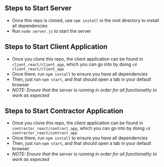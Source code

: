 ## Steps to Start Server
- Once this repo is cloned, use `npm install` in the root directory to install all dependencies
- Run `node server.js` to start the server

## Steps to Start Client Application
- Once you clone this repo, the client application can be found in `client_react/client_app`, which you can go into by doing `cd client_react/client_app`
- Once there, run `npm install` to ensure you have all dependencies
- Then, just run `npm start`, and that should open a tab in your default browser
- *NOTE: Ensure that the server is running in order for all functionality to work as expected*

## Steps to Start Contractor Application 
- Once you clone this repo, the client application can be found in `contractor_react/contract_app`, which you can go into by doing `cd contractor_react/contract_app`
- Once there, run `npm install` to ensure you have all dependencies
- Then, just run `npm start`, and that should open a tab in your default browser
- *NOTE: Ensure that the server is running in order for all functionality to work as expected*
